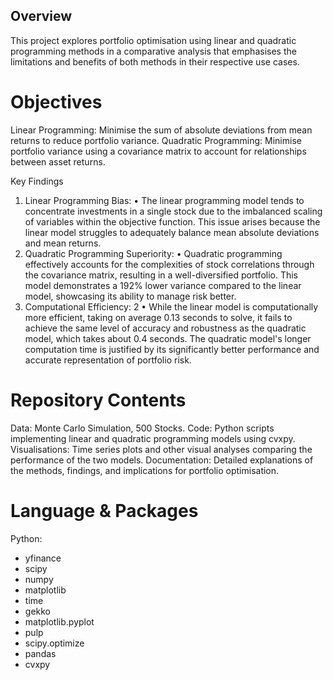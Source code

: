 ## Overview
This project explores portfolio optimisation using linear and quadratic programming methods in a comparative analysis that emphasises the limitations and benefits of both methods in their respective use cases. 

# Objectives
Linear Programming: Minimise the sum of absolute deviations from mean returns to reduce portfolio variance.
Quadratic Programming: Minimise portfolio variance using a covariance matrix to account for relationships between asset returns.

Key Findings
1. Linear Programming Bias:
• The linear programming model tends to concentrate investments in a single stock due
to the imbalanced scaling of variables within the objective function. This issue arises
because the linear model struggles to adequately balance mean absolute deviations
and mean returns.
2. Quadratic Programming Superiority:
• Quadratic programming effectively accounts for the complexities of stock
correlations through the covariance matrix, resulting in a well-diversified portfolio.
This model demonstrates a 192% lower variance compared to the linear model,
showcasing its ability to manage risk better.
3. Computational Efficiency:
2
• While the linear model is computationally more efficient, taking on average 0.13
seconds to solve, it fails to achieve the same level of accuracy and robustness as the
quadratic model, which takes about 0.4 seconds. The quadratic model's longer
computation time is justified by its significantly better performance and accurate
representation of portfolio risk.


# Repository Contents
Data: Monte Carlo Simulation, 500 Stocks. 
Code: Python scripts implementing linear and quadratic programming models using cvxpy.
Visualisations: Time series plots and other visual analyses comparing the performance of the two models.
Documentation: Detailed explanations of the methods, findings, and implications for portfolio optimisation.

# Language & Packages

Python:
- yfinance
- scipy
- numpy
- matplotlib
- time
- gekko
- matplotlib.pyplot
- pulp
- scipy.optimize
- pandas
- cvxpy
